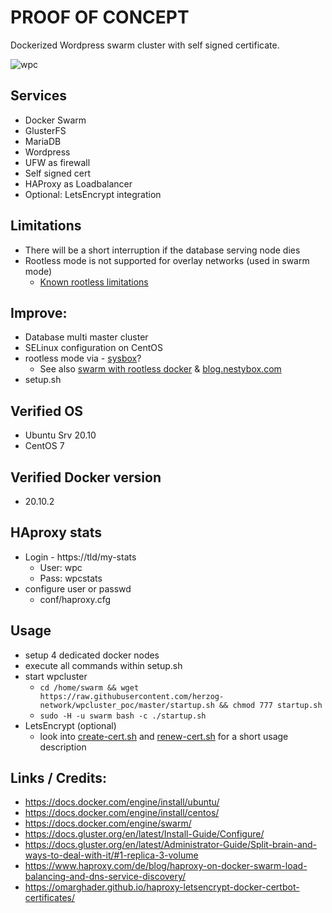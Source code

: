 # PROOF OF CONCEPT

Dockerized Wordpress swarm cluster with self signed certificate.

![wpc](https://user-images.githubusercontent.com/75946937/106370402-f6df4a80-6359-11eb-8e34-5af04dfeec79.png)

## Services
  * Docker Swarm
  * GlusterFS
  * MariaDB
  * Wordpress
  * UFW as firewall
  * Self signed cert
  * HAProxy as Loadbalancer
  * Optional: LetsEncrypt integration

## Limitations
  * There will be a short interruption if the database serving node dies
  * Rootless mode is not supported for overlay networks (used in swarm mode)
    * [Known rootless limitations](https://docs.docker.com/engine/security/rootless/#known-limitations)

## Improve:
  * Database multi master cluster
  * SELinux configuration on CentOS
  * rootless mode via - [sysbox](https://github.com/nestybox/sysbox)?
    * See also [swarm with rootless docker](https://forums.docker.com/t/docker-swarm-with-rootless-docker/87138) & [blog.nestybox.com](https://blog.nestybox.com/2020/10/06/related-tech-comparison.html)
  * setup.sh

## Verified OS
  - Ubuntu Srv 20.10
  - CentOS 7

## Verified Docker version
  - 20.10.2

## HAproxy stats
  - Login - https://tld/my-stats  
      - User: wpc  
      - Pass: wpcstats
  - configure user or passwd  
      - conf/haproxy.cfg

## Usage
  - setup 4 dedicated docker nodes
  - execute all commands within setup.sh
  - start wpcluster  
    - ```cd /home/swarm && wget https://raw.githubusercontent.com/herzog-network/wpcluster_poc/master/startup.sh && chmod 777 startup.sh```
    - ```sudo -H -u swarm bash -c ./startup.sh```
  - LetsEncrypt (optional)
    - look into [create-cert.sh](create-cert.sh) and [renew-cert.sh](renew-cert.sh) for a short usage description

## Links / Credits:
  - https://docs.docker.com/engine/install/ubuntu/
  - https://docs.docker.com/engine/install/centos/
  - https://docs.docker.com/engine/swarm/
  - https://docs.gluster.org/en/latest/Install-Guide/Configure/
  - https://docs.gluster.org/en/latest/Administrator-Guide/Split-brain-and-ways-to-deal-with-it/#1-replica-3-volume
  - https://www.haproxy.com/de/blog/haproxy-on-docker-swarm-load-balancing-and-dns-service-discovery/
  - https://omarghader.github.io/haproxy-letsencrypt-docker-certbot-certificates/
